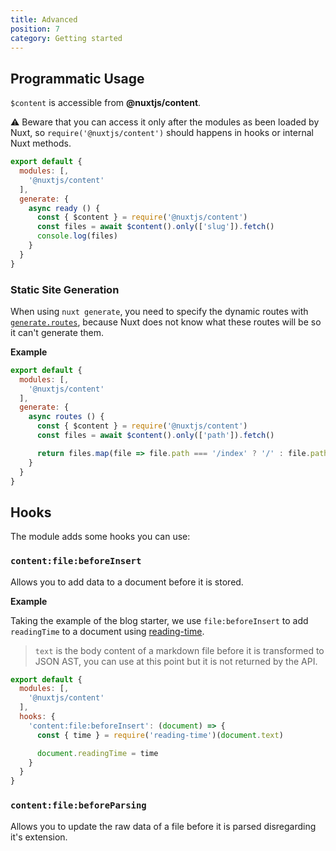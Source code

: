 ```yaml
---
title: Advanced
position: 7
category: Getting started
---
```


## Programmatic Usage

`$content` is accessible from **@nuxtjs/content**.

⚠️ Beware that you can access it only after the modules as been loaded by Nuxt, so `require('@nuxtjs/content')` should happens in hooks or internal Nuxt methods.

```js
export default {
  modules: [,
    '@nuxtjs/content'
  ],
  generate: {
    async ready () {
      const { $content } = require('@nuxtjs/content')
      const files = await $content().only(['slug']).fetch()
      console.log(files)
    }
  }
}
```

### Static Site Generation

When using `nuxt generate`, you need to specify the dynamic routes with [`generate.routes`](https://nuxtjs.org/api/configuration-generate/#routes), because Nuxt does not know what these routes will be so it can't generate them.

**Example**

```js
export default {
  modules: [,
    '@nuxtjs/content'
  ],
  generate: {
    async routes () {
      const { $content } = require('@nuxtjs/content')
      const files = await $content().only(['path']).fetch()

      return files.map(file => file.path === '/index' ? '/' : file.path)
    }
  }
}
```

## Hooks

The module adds some hooks you can use:

### `content:file:beforeInsert`

Allows you to add data to a document before it is stored.

**Example**

Taking the example of the blog starter, we use `file:beforeInsert` to add `readingTime` to a document using [reading-time](https://github.com/ngryman/reading-time).

> `text` is the body content of a markdown file before it is transformed to JSON AST, you can use at this point but it is not returned by the API.

```js
export default {
  modules: [,
    '@nuxtjs/content'
  ],
  hooks: {
    'content:file:beforeInsert': (document) => {
      const { time } = require('reading-time')(document.text)

      document.readingTime = time
    }
  }
}
```

### `content:file:beforeParsing`

Allows you to update the raw data of a file before it is parsed disregarding it's extension.
